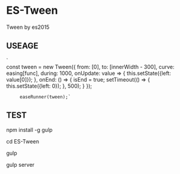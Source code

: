 # ES-Tween
Tween by es2015

## USEAGE
`  
const tween = new Tween({
             from: [0],
             to: [innerWidth - 300],
             curve: easing[func],
             during: 1000,
             onUpdate: value => {
                 this.setState({left: value[0]});
             },
             onEnd: () => {
                 isEnd = true;
                 setTimeout(() => {
                     this.setState({left: 0});
                 }, 500);
             }
    });
 
         easeRunner(tween);`
     
## TEST

npm install -g gulp

cd ES-Tween

gulp

gulp server